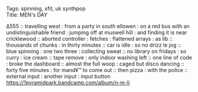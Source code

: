 Tags: spinning, xfit, uk synthpop       
Title: MEN's DAY
  
∆555 :: travelling west : from a party in south ellowen : on a red bus with an undistinguishable friend : jumping off at muswell hill : and finding it is near cricklewood :: aborted controller : fetches : flattened arrays : as lib :: thousands of chunks : in thirty minutes :: car is idle : so no drizz le jog :: blue spinning : one two three : collecting sweat :: no library on fridays : so curry : ice cream :: tape remove : only indoor washing left :: one line of code : broke the dashboard :: almost the full woop : caged but disco dancing :: forty five minutes : for mand¥™ to come out :: then pizza : with the police :: external input : another input : input button
<https://1pyramidpark.bandcamp.com/album/n-m-li>  

